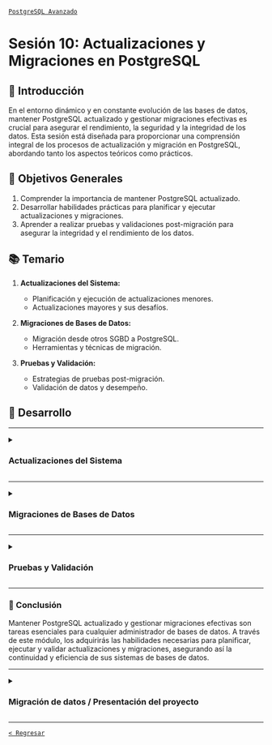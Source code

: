 [`PostgreSQL Avanzado`](../README.md)

# Sesión 10: Actualizaciones y Migraciones en PostgreSQL

## 🌿 Introducción

En el entorno dinámico y en constante evolución de las bases de datos, mantener PostgreSQL actualizado y gestionar migraciones efectivas es crucial para asegurar el rendimiento, la seguridad y la integridad de los datos. Esta sesión está diseñada para proporcionar una comprensión integral de los procesos de actualización y migración en PostgreSQL, abordando tanto los aspectos teóricos como prácticos.

## 🎯 Objetivos Generales

1. Comprender la importancia de mantener PostgreSQL actualizado.
2. Desarrollar habilidades prácticas para planificar y ejecutar actualizaciones y migraciones.
3. Aprender a realizar pruebas y validaciones post-migración para asegurar la integridad y el rendimiento de los datos.

## 📚 Temario

1. **Actualizaciones del Sistema:**
   - Planificación y ejecución de actualizaciones menores.
   - Actualizaciones mayores y sus desafíos.

2. **Migraciones de Bases de Datos:**
   - Migración desde otros SGBD a PostgreSQL.
   - Herramientas y técnicas de migración.

3. **Pruebas y Validación:**
   - Estrategias de pruebas post-migración.
   - Validación de datos y desempeño.

## 🚀 Desarrollo

---

<details><summary><h3>Actualizaciones del Sistema</h3></summary>
<br/>

#### Planificación y ejecución de actualizaciones menores
Las actualizaciones menores en PostgreSQL se enfocan en correcciones de errores y mejoras de seguridad sin modificar la estructura de datos ni la API. Estas actualizaciones son cruciales para mantener el sistema seguro y estable.

- **Pasos para la actualización menor:**
  1. Realizar una copia de seguridad completa.
  2. Leer las notas de la versión.
  3. Probar en un entorno de desarrollo.
  4. Planificar el tiempo de inactividad.
  5. Ejecutar la actualización.

- **Ejemplo:**
  ```sh
  sudo apt-get update
  sudo apt-get install postgresql-13
  psql -c "SELECT version();"
  ```

#### Actualizaciones mayores y sus desafíos
Las actualizaciones mayores incluyen cambios significativos en la estructura de datos, funcionalidades y API. Requieren una planificación más detallada y pueden implicar tiempo de inactividad significativo.

- **Pasos para la actualización mayor:**
  1. Evaluación y planificación.
  2. Pruebas extensivas.
  3. Documentación y comunicación.
  4. Ejecución de la actualización.

- **Ejemplo:**
  ```sh
  sudo apt-get install postgresql-14
  pg_dumpall -U postgres > backup.sql
  pg_ctlcluster 13 main stop
  pg_ctlcluster 14 main start
  psql -U postgres -f backup.sql
  ```

<br/>
</details>

---

<details><summary><h3>Migraciones de Bases de Datos</h3></summary>
<br/>

####Migración desde otros SGBD a PostgreSQL
La migración de bases de datos desde otros sistemas de gestión de bases de datos (SGBD) a PostgreSQL puede ser un proceso complejo que requiere planificación y ejecución cuidadosa.

- **Pasos para la migración:**
  1. Evaluar la compatibilidad.
  2. Seleccionar herramientas de migración.
  3. Planificación y ejecución.

- **Ejemplo:**
  ```sh
  pgloader mysql://root:password@localhost/source_db postgresql://postgres:password@localhost/target_db
  ```

#### Herramientas y técnicas de migración
Existen diversas herramientas y técnicas para facilitar la migración de bases de datos a PostgreSQL.

- **Herramientas comunes:**
  1. pg_dump/pg_restore.
  2. Foreign Data Wrapper (FDW).
  3. pgAdmin y otros GUI.

- **Ejemplo:**
  ```sh
  pg_dump -U postgres source_db > source_db.sql
  createdb -U postgres target_db
  psql -U postgres target_db < source_db.sql
  ```

<br/>
</details>

---

<details><summary><h3>Pruebas y Validación</h3></summary>
<br/>

##### Estrategias de pruebas post-migración
Las pruebas post-migración son esenciales para asegurar que los datos se han migrado correctamente y que el rendimiento de la base de datos es óptimo.

- **Pasos para las pruebas:**
  1. Validación de datos.
  2. Pruebas de rendimiento.
  3. Pruebas funcionales.

- **Ejemplo:**
  ```sh
  pg_dump -U postgres --column-inserts --data-only source_db > source_data.sql
  pg_restore -U postgres --data-only -d target_db source_data.sql
  md5sum source_data.sql
  md5sum target_data.sql
  ```

#### Validación de datos y desempeño
La validación asegura que los datos y el rendimiento cumplen con los requisitos esperados después de la migración.

- **Técnicas de validación:**
  1. Checksums y herramientas de comparación.
  2. Monitoreo continuo.

- **Ejemplo:**
  ```sh
  pgbench -i -s 10 target_db
  pgbench -c 10 -j 2 -T 60 target_db
  ```

<br/>
</details>

---

### 💯 Conclusión

Mantener PostgreSQL actualizado y gestionar migraciones efectivas son tareas esenciales para cualquier administrador de bases de datos. A través de este módulo, los adquirirás las habilidades necesarias para planificar, ejecutar y validar actualizaciones y migraciones, asegurando así la continuidad y eficiencia de sus sistemas de bases de datos.

---

<details><summary><h3>Migración de datos / Presentación del proyecto</h3></summary>
<br/>

Con el fin de que puedas poner todo tu conocimiento en práctica a lo largo de este módulo se realizarán distintas actividades que te permitirán ir construyendo un proyecto de manera progresiva y de manera guiada por los expertos. Este proyecto será el entregable final de todo del módulo y se dividirá en las siguientes etapas:

- [x] Creación de un repositorio   
- [x] Obtención de datos   
- [x] Configuración del entorno SQL   
- [x] Diseño de la base de datos
- [x] Gestión de usuarios
- [x] Creando una copia de seguridad
- [x] Optimizando consultas
- [x] Preparando un proceso de réplica y alta disponibilidad
- [x] Preparando el monitoreo
- [ ] Migración de datos
- [ ] Presentación del proyecto

---
 
#### :dart: Avance del Proyecto 9/10: Migración de datos

##### Actividad

⏰ Tiempo estimado: *60 minutos*

- Investiga y describe las técnicas y herramientas disponibles para la migración de datos hacia PostgreSQL desde otros sistemas de gestión de bases de datos.
- Elabora un reporte detallando los pasos y consideraciones importantes para realizar una migración exitosa.
- Propón un plan de migración para tu proyecto.


**Ejemplo**:

- Redacta un documento en la carpeta docs que explique las técnicas de migración y proponga un plan de migración.

---

#### :dart: Avance del Proyecto 10/10: Presentación del proyecto

##### Actividad

⏰ Tiempo estimado: *60 minutos*

- Prepara una presentación de 5 minutos que resuma el proyecto completo.
- Incluye los objetivos, metodología, resultados y conclusiones.
- Asegúrate de que la presentación sea clara y concisa, y que destaque los aspectos más importantes del proyecto.
- Entrega el enlace al repositorio de GitHub con todos los puntos de la lista de cotejo completados.


**Ejemplo**:

- Usa herramientas como PowerPoint o Google Slides para crear la presentación.
- Guarda el archivo de la presentación en formato PDF en la carpeta docs.
- Comparte el enlace del repositorio y la presentación con el experto.

</details>

---

[`< Regresar`](../README.md)
